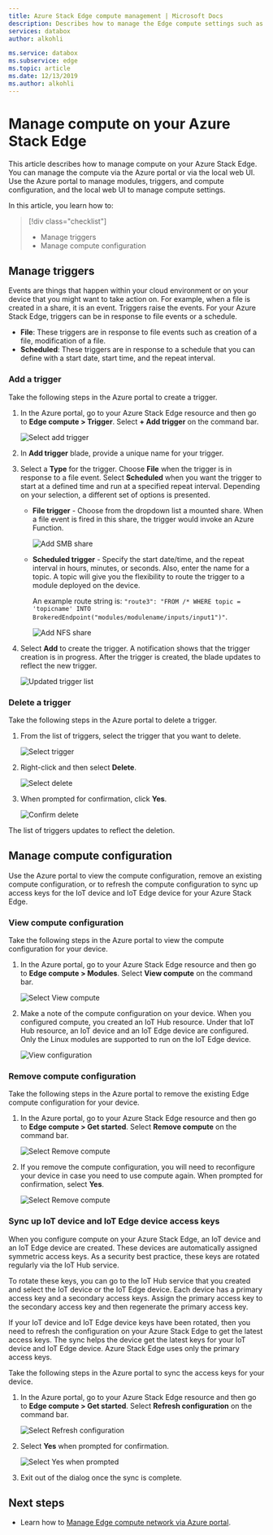 ```yaml
---
title: Azure Stack Edge compute management | Microsoft Docs 
description: Describes how to manage the Edge compute settings such as trigger, modules, view compute configuration, remove configuration via the Azure portal on your Azure Stack Edge.
services: databox
author: alkohli

ms.service: databox
ms.subservice: edge
ms.topic: article
ms.date: 12/13/2019
ms.author: alkohli
---
```

# Manage compute on your Azure Stack Edge

This article describes how to manage compute on your Azure Stack Edge. You can manage the compute via the Azure portal or via the local web UI. Use the Azure portal to manage modules, triggers, and compute configuration, and the local web UI to manage compute settings.

In this article, you learn how to:

> [!div class="checklist"]
> * Manage triggers
> * Manage compute configuration


## Manage triggers

Events are things that happen within your cloud environment or on your device that you might want to take action on. For example, when a file is created in a share, it is an event. Triggers raise the events. For your Azure Stack Edge, triggers can be in response to file events or a schedule.

- **File**: These triggers are in response to file events such as creation of a file, modification of a file.
- **Scheduled**: These triggers are in response to a schedule that you can define with a start date, start time, and the repeat interval.


### Add a trigger

Take the following steps in the Azure portal to create a trigger.

1. In the Azure portal, go to your Azure Stack Edge resource and then go to **Edge compute > Trigger**. Select **+ Add trigger** on the command bar.

    ![Select add trigger](media/azure-stack-edge-r-series-manage-compute/add-trigger-1m.png)

2. In **Add trigger** blade, provide a unique name for your trigger.
    
    <!--Trigger names can only contain numbers, lowercase letters, and hyphens. The share name must be between 3 and 63 characters long and begin with a letter or a number. Each hyphen must be preceded and followed by a non-hyphen character.-->

3. Select a **Type** for the trigger. Choose **File** when the trigger is in response to a file event. Select **Scheduled** when you want the trigger to start at a defined time and run at a specified repeat interval. Depending on your selection, a different set of options is presented.

    - **File trigger** - Choose from the dropdown list a mounted share. When a file event is fired in this share, the trigger would invoke an Azure Function.

        ![Add SMB share](media/azure-stack-edge-r-series-manage-compute/add-file-trigger.png)

    - **Scheduled trigger** - Specify the start date/time, and the repeat interval in hours, minutes, or seconds. Also, enter the name for a topic. A topic will give you the flexibility to route the trigger to a module deployed on the device.

        An example route string is: `"route3": "FROM /* WHERE topic = 'topicname' INTO BrokeredEndpoint("modules/modulename/inputs/input1")"`.

        ![Add NFS share](media/azure-stack-edge-r-series-manage-compute/add-scheduled-trigger.png)

4. Select **Add** to create the trigger. A notification shows that the trigger creation is in progress. After the trigger is created, the blade updates to reflect the new trigger.
 
    ![Updated trigger list](media/azure-stack-edge-r-series-manage-compute/add-trigger-2.png)

### Delete a trigger

Take the following steps in the Azure portal to delete a trigger.

1. From the list of triggers, select the trigger that you want to delete.

    ![Select trigger](media/azure-stack-edge-r-series-manage-compute/delete-trigger-1.png)

2. Right-click and then select **Delete**.

    ![Select delete](media/azure-stack-edge-r-series-manage-compute/delete-trigger-2.png)

3. When prompted for confirmation, click **Yes**.

    ![Confirm delete](media/azure-stack-edge-r-series-manage-compute/delete-trigger-3.png)

The list of triggers updates to reflect the deletion.

## Manage compute configuration

Use the Azure portal to view the compute configuration, remove an existing compute configuration, or to refresh the compute configuration to sync up access keys for the IoT device and IoT Edge device for your Azure Stack Edge.

### View compute configuration

Take the following steps in the Azure portal to view the compute configuration for your device.

1. In the Azure portal, go to your Azure Stack Edge resource and then go to **Edge compute > Modules**. Select **View compute** on the command bar.

    ![Select View compute](media/azure-stack-edge-r-series-manage-compute/view-compute-1.png)

2. Make a note of the compute configuration on your device. When you configured compute, you created an IoT Hub resource. Under that IoT Hub resource, an IoT device and an IoT Edge device are configured. Only the Linux modules are supported to run on the IoT Edge device.

    ![View configuration](media/azure-stack-edge-r-series-manage-compute/view-compute-2.png)


### Remove compute configuration

Take the following steps in the Azure portal to remove the existing Edge compute configuration for your device.

1. In the Azure portal, go to your Azure Stack Edge resource and then go to **Edge compute > Get started**. Select **Remove compute** on the command bar.

    ![Select Remove compute](media/azure-stack-edge-r-series-manage-compute/remove-compute-1.png)

2. If you remove the compute configuration, you will need to reconfigure your device in case you need to use compute again. When prompted for confirmation, select **Yes**.

    ![Select Remove compute](media/azure-stack-edge-r-series-manage-compute/remove-compute-2.png)

### Sync up IoT device and IoT Edge device access keys

When you configure compute on your Azure Stack Edge, an IoT device and an IoT Edge device are created. These devices are automatically assigned symmetric access keys. As a security best practice, these keys are rotated regularly via the IoT Hub service.

To rotate these keys, you can go to the IoT Hub service that you created and select the IoT device or the IoT Edge device. Each device has a primary access key and a secondary access keys. Assign the primary access key to the secondary access key and then regenerate the primary access key.

If your IoT device and IoT Edge device keys have been rotated, then you need to refresh the configuration on your Azure Stack Edge to get the latest access keys. The sync helps the device get the latest keys for your IoT device and IoT Edge device. Azure Stack Edge uses only the primary access keys.

Take the following steps in the Azure portal to sync the access keys for your device.

1. In the Azure portal, go to your Azure Stack Edge resource and then go to **Edge compute > Get started**. Select **Refresh configuration** on the command bar.

    ![Select Refresh configuration](media/azure-stack-edge-r-series-manage-compute/refresh-configuration-1.png)

2. Select **Yes** when prompted for confirmation.

    ![Select Yes when prompted](media/azure-stack-edge-r-series-manage-compute/refresh-configuration-2.png)

3. Exit out of the dialog once the sync is complete.

## Next steps

- Learn how to [Manage Edge compute network via Azure portal](azure-stack-edge-r-series-extend-compute-access-modules.md).
